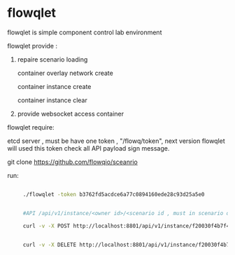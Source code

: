 # flowqlet
flowqlet is simple component control lab environment


flowqlet provide :


1.  repaire scenario loading

	 container overlay network create
	 
	 container instance create
	 
	 container instance clear
	 
2. provide websocket access container



flowqlet require:

	
  etcd server , must be have one token , "/flowq/token", next version flowqlet will used this token check all API payload sign message.

  git clone https://github.com/flowqio/sceanrio 


run:


   ```bash

		./flowqlet -token b3762fd5acdce6a77c0894160ede28c93d25a5e0


		#API /api/v1/instance/<owner id>/<scenario id , must in scenario directory>

		curl -v -X POST http://localhost:8801/api/v1/instance/f20030f4b7f4c64aa271236f124e77384a83dcf5/deploying-first-container


		curl -v -X DELETE http://localhost:8801/api/v1/instance/f20030f4b7f4c64aa271236f124e77384a83dcf5/deploying-first-container
	
   ```

	


